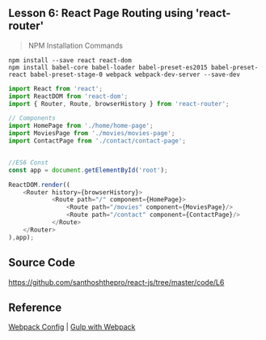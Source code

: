 ## Lesson 6: React Page Routing using 'react-router'

>NPM Installation Commands

```
npm install --save react react-dom
npm install babel-core babel-loader babel-preset-es2015 babel-preset-react babel-preset-stage-0 webpack webpack-dev-server --save-dev
```

```javascript
import React from 'react';
import ReactDOM from 'react-dom';
import { Router, Route, browserHistory } from 'react-router';

// Components
import HomePage from './home/home-page';
import MoviesPage from './movies/movies-page';
import ContactPage from './contact/contact-page';


//ES6 Const
const app = document.getElementById('root');

ReactDOM.render((
    <Router history={browserHistory}>
			<Route path="/" component={HomePage}>
				<Route path="/movies" component={MoviesPage}/>
				<Route path="/contact" component={ContactPage}/>
			</Route>
	</Router>
),app);
```

## Source Code
https://github.com/santhoshthepro/react-js/tree/master/code/L6

## Reference
[Webpack Config](https://gist.github.com/santhoshthepro/44653556270888883d4ad70026b2b57b) |  [Gulp with Webpack](https://gist.github.com/santhoshthepro/66c827cad2c808cc5f9ff6fab86cc396)
